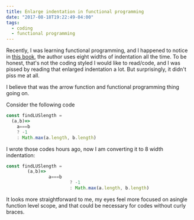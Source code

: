 ```yaml
---
title: Enlarge indentation in functional programming
date: "2017-08-18T19:22:49-04:00"
tags:
  - coding
  - functional programming
---
```


Recently, I was learning functional programming, and I happened to notice in [this book](https://github.com/getify/Functional-Light-JS/blob/7ad68a545f2800611d11d10d5a8337e4561c867e/ch3.md), the author uses eight widths of indentation all the time. To be honest, that's not the coding styled I would like to read/code, and I was pissed by reading that enlarged indentation a lot. But surprisingly, it didn't piss me at all.

I believe that was the arrow function and functional programming thing going on.

Consider the following code

```js
const findLUSlength =
  (a,b)=>
    a===b
    ? -1
    : Math.max(a.length, b.length)​
```

I wrote those codes hours ago, now I am converting it to 8 width indentation:

```js
const findLUSlength =
        (a,b)=>
                a===b
                        ? -1
                        : Math.max(a.length, b.length)​
```

It looks more straightforward to me, my eyes feel more focused on a ​single function level scope, and that could be necessary for codes without curly braces.
